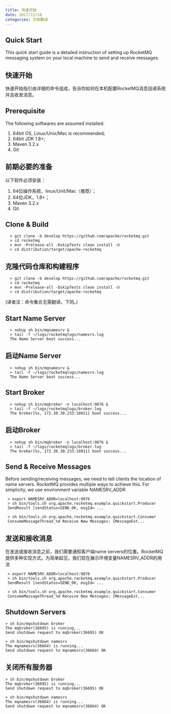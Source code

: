 ```yaml
---
title: 快速开始
date: 2017/12/18
categories: 文档翻译
---
```

## Quick Start
This quick start guide is a detailed instruction of setting up RocketMQ messaging system on your local machine to send and receive messages.

## 快速开始
快速开始指引由详细的命令组成，告诉你如何在本机配置RocketMQ消息投递系统并且收发消息。

## Prerequisite
The following softwares are assumed installed:
1. 64bit OS, Linux/Unix/Mac is recommended;
2. 64bit JDK 1.8+;
3. Maven 3.2.x
4. Git

## 前期必要的准备
以下软件必须安装：
1. 64位操作系统，linux/Unit/Mac（推荐）；
2. 64位JDK，1.8+；
3. Maven 3.2.x
4. Git

## Clone & Build
```
  > git clone -b develop https://github.com/apache/rocketmq.git
  > cd rocketmq
  > mvn -Prelease-all -DskipTests clean install -U
  > cd distribution/target/apache-rocketmq
```

## 克隆代码仓库和构建程序
```
  > git clone -b develop https://github.com/apache/rocketmq.git
  > cd rocketmq
  > mvn -Prelease-all -DskipTests clean install -U
  > cd distribution/target/apache-rocketmq
```
(译者注：命令集合无需翻译。下同。)

## Start Name Server
```
  > nohup sh bin/mqnamesrv &
  > tail -f ~/logs/rocketmqlogs/namesrv.log
  The Name Server boot success...
```

## 启动Name Server
```
  > nohup sh bin/mqnamesrv &
  > tail -f ~/logs/rocketmqlogs/namesrv.log
  The Name Server boot success...
```

## Start Broker
```
  > nohup sh bin/mqbroker -n localhost:9876 &
  > tail -f ~/logs/rocketmqlogs/broker.log
  The broker[%s, 172.30.30.233:10911] boot success...
```

## 启动Broker
```
  > nohup sh bin/mqbroker -n localhost:9876 &
  > tail -f ~/logs/rocketmqlogs/broker.log
  The broker[%s, 172.30.30.233:10911] boot success...
```

## Send & Receive Messages
Before sending/receiving messages, we need to tell clients the location of name servers. RocketMQ provides multiple ways to achieve this. For simplicity, we use environment variable NAMESRV_ADDR
```
 > export NAMESRV_ADDR=localhost:9876
 > sh bin/tools.sh org.apache.rocketmq.example.quickstart.Producer
 SendResult [sendStatus=SEND_OK, msgId= ...

 > sh bin/tools.sh org.apache.rocketmq.example.quickstart.Consumer
 ConsumeMessageThread_%d Receive New Messages: [MessageExt...
```

## 发送和接收消息
在发送或接收消息之前，我们需要通知客户端name servers的位置。RocketMQ提供多种实现方式。为简单起见，我们现在展示环境变量NAMESRV_ADDR的用法
```
 > export NAMESRV_ADDR=localhost:9876
 > sh bin/tools.sh org.apache.rocketmq.example.quickstart.Producer
 SendResult [sendStatus=SEND_OK, msgId= ...

 > sh bin/tools.sh org.apache.rocketmq.example.quickstart.Consumer
 ConsumeMessageThread_%d Receive New Messages: [MessageExt...
```

## Shutdown Servers
```
> sh bin/mqshutdown broker
The mqbroker(36695) is running...
Send shutdown request to mqbroker(36695) OK

> sh bin/mqshutdown namesrv
The mqnamesrv(36664) is running...
Send shutdown request to mqnamesrv(36664) OK
```

## 关闭所有服务器
```
> sh bin/mqshutdown broker
The mqbroker(36695) is running...
Send shutdown request to mqbroker(36695) OK

> sh bin/mqshutdown namesrv
The mqnamesrv(36664) is running...
Send shutdown request to mqnamesrv(36664) OK
```
